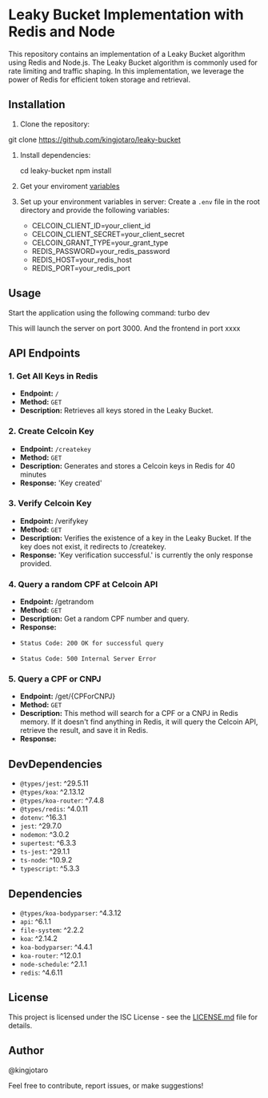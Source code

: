 # Leaky Bucket Implementation with Redis and Node

This repository contains an implementation of a Leaky Bucket algorithm using Redis and Node.js. The Leaky Bucket algorithm is commonly used for rate limiting and traffic shaping. In this implementation, we leverage the power of Redis for efficient token storage and retrieval.

## Installation

1. Clone the repository:

   
git clone https://github.com/kingjotaro/leaky-bucket
   
1. Install dependencies:

   
   cd leaky-bucket
   npm install

   
2. Get your enviroment [variables](https://developers.celcoin.com.br/docs/obtendo-acesso-%C3%A0s-apis)

   
3. Set up your environment variables in server:
   Create a `.env` file in the root directory and provide the following variables:

   * CELCOIN_CLIENT_ID=your_client_id
   * CELCOIN_CLIENT_SECRET=your_client_secret
   * CELCOIN_GRANT_TYPE=your_grant_type
   * REDIS_PASSWORD=your_redis_password
   * REDIS_HOST=your_redis_host
   * REDIS_PORT=your_redis_port



  

   
## Usage

Start the application using the following command:
turbo dev

This will launch the server on port 3000.
And the frontend in port xxxx

## API Endpoints

### 1. Get All Keys in Redis

- **Endpoint:** `/`
- **Method:** `GET`
- **Description:** Retrieves all keys stored in the Leaky Bucket.

### 2. Create Celcoin Key

- **Endpoint:** `/createkey`
- **Method:** `GET`
- **Description:** Generates and stores a Celcoin keys in Redis for 40 minutes
- **Response:** 'Key created'

### 3. Verify Celcoin Key
- **Endpoint:** /verifykey
- **Method:** `GET`
- **Description:**  Verifies the existence of a key in the Leaky Bucket. If the key does not exist, it redirects to /createkey.
- **Response:** 'Key verification successful.' is currently the only response provided.

### 4. Query a random CPF at Celcoin API
- **Endpoint:** /getrandom
- **Method:** `GET`
- **Description:**  Get a random CPF number and query.
- **Response:** 
-     Status Code: 200 OK for successful query
-     Status Code: 500 Internal Server Error 

### 5. Query a CPF or CNPJ 
- **Endpoint:** /get/{CPForCNPJ}
- **Method:** `GET`
- **Description:**  This method will search for a CPF or a CNPJ in Redis memory. If it doesn't find anything in Redis, it will query the Celcoin API, retrieve the result, and save it in Redis.
- **Response:** 

## DevDependencies

- `@types/jest`: ^29.5.11
- `@types/koa`: ^2.13.12
- `@types/koa-router`: ^7.4.8
- `@types/redis`: ^4.0.11
- `dotenv`: ^16.3.1
- `jest`: ^29.7.0
- `nodemon`: ^3.0.2
- `supertest`: ^6.3.3
- `ts-jest`: ^29.1.1
- `ts-node`: ^10.9.2
- `typescript`: ^5.3.3

## Dependencies

- `@types/koa-bodyparser`: ^4.3.12
- `api`: ^6.1.1
- `file-system`: ^2.2.2
- `koa`: ^2.14.2
- `koa-bodyparser`: ^4.4.1
- `koa-router`: ^12.0.1
- `node-schedule`: ^2.1.1
- `redis`: ^4.6.11

## License

This project is licensed under the ISC License - see the [LICENSE.md](LICENSE.md) file for details.

## Author

@kingjotaro

Feel free to contribute, report issues, or make suggestions!